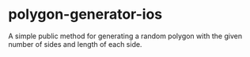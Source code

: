 # polygon-generator-ios
A simple public method for generating a random polygon with the given number of sides and length of each side.
